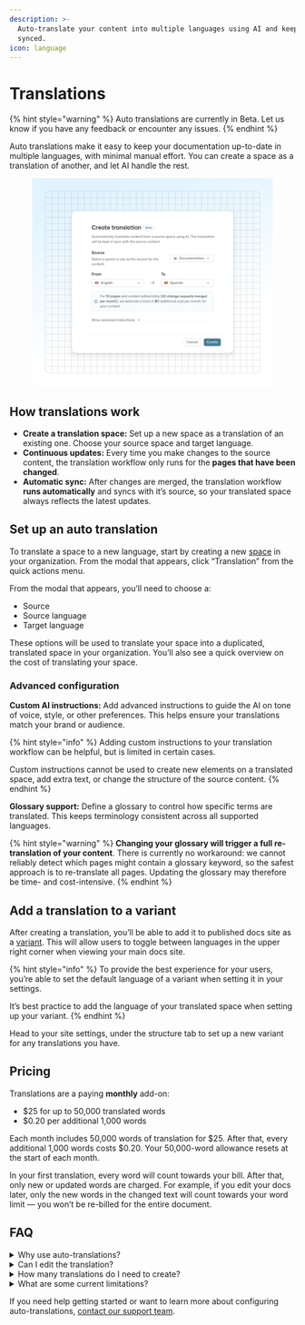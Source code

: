 ```yaml
---
description: >-
  Auto-translate your content into multiple languages using AI and keep it
  synced.
icon: language
---
```


# Translations

{% hint style="warning" %}
Auto translations are currently in Beta. Let us know if you have any feedback or encounter any issues.
{% endhint %}

Auto translations make it easy to keep your documentation up-to-date in multiple languages, with minimal manual effort. You can create a space as a translation of another, and let AI handle the rest.

<figure><img src="../.gitbook/assets/15_08_25_auto_translations.svg" alt=""><figcaption></figcaption></figure>

## How translations work

* **Create a translation space:** Set up a new space as a translation of an existing one. Choose your source space and target language.
* **Continuous updates:** Every time you make changes to the source content, the translation workflow only runs for the **pages that have been changed**.
* **Automatic sync:** After changes are merged, the translation workflow **runs automatically** and syncs with it’s source, so your translated space always reflects the latest updates.

## Set up an auto translation

To translate a space to a new language, start by creating a new [space](content-structure/space.md#create-a-space) in your organization. From the modal that appears, click “Translation” from the quick actions menu.

From the modal that appears, you’ll need to choose a:

* Source
* Source language
* Target language

These options will be used to translate your space into a duplicated, translated space in your organization. You’ll also see a quick overview on the cost of translating your space.

### Advanced configuration

**Custom AI instructions:** Add advanced instructions to guide the AI on tone of voice, style, or other preferences. This helps ensure your translations match your brand or audience.

{% hint style="info" %}
Adding custom instructions to your translation workflow can be helpful, but is limited in certain cases.

Custom instructions cannot be used to create new elements on a translated space, add extra text, or change the structure of the source content.
{% endhint %}

**Glossary support:** Define a glossary to control how specific terms are translated. This keeps terminology consistent across all supported languages.

{% hint style="warning" %}
**Changing your glossary will trigger a full re-translation of your content**. There is currently no workaround: we cannot reliably detect which pages might contain a glossary keyword, so the safest approach is to re-translate all pages. Updating the glossary may therefore be time- and cost-intensive.
{% endhint %}

## Add a translation to a variant

After creating a translation, you’ll be able to add it to published docs site as a [variant](../publishing-documentation/site-structure/variants.md). This will allow users to toggle between languages in the upper right corner when viewing your main docs site.

{% hint style="info" %}
To provide the best experience for your users, you’re able to set the default language of a variant when setting it in your settings.

It’s best practice to add the language of your translated space when setting up your variant.
{% endhint %}

Head to your site settings, under the structure tab to set up a new variant for any translations you have.

## Pricing

Translations are a paying **monthly** add-on:

* $25 for up to 50,000 translated words
* $0.20 per additional 1,000 words

Each month includes 50,000 words of translation for $25. After that, every additional 1,000 words costs $0.20. Your 50,000-word allowance resets at the start of each month.

In your first translation, every word will count towards your bill. After that, only new or updated words are charged. For example, if you edit your docs later, only the new words in the changed text will count towards your word limit — you won’t be re-billed for the entire document.

## FAQ

<details>

<summary>Why use auto-translations?</summary>

* **Effortless multilingual docs:** Reach a global audience without manual translation work.
* **Smart updates:** Only changed pages are re-translated, saving time and resources.
* **Full control:** Customize translations with advanced instructions and glossary management.

</details>

<details>

<summary>Can I edit the translation?</summary>

You currently can't edit translations.

As translations are done as a pure transformation of the source content, we can't reconcile potential edits made on the translation result with a new translation.

To workaround it, we recommend the following flow:

* Use the glossary to define specific translations that you want the AI to use
* Use the custom instructions to iterate on the output

</details>

<details>

<summary>How many translations do I need to create?</summary>

You should only create **one translation workflow per language** of any given source content. Creating multiple workflows will accrue extra, duplicated costs in your organization.

</details>

<details>

<summary>What are some current limitations?</summary>

* Translations do not localize UI elements in your variant automatically. Head to your site’s customization settings to [localize the interface](../publishing-documentation/customization/extra-configuration.md#localize-user-interface) for a [specific variant](../publishing-documentation/customization/#customizing-sites-with-multiple-sections).
  * This includes user-input customizations, such as announcement banners.
* Translations cannot add extra content to the page - like a hint or a banner noting that a page was translated by AI. Consider adding an extra page in the translated space to note this, or the [announcement banner](../publishing-documentation/customization/layout-and-structure.md#announcement-premium-and-ultimate) in your site variant.
* Changing the glossary triggers a full re-translation of all pages, which can increase processing time and cost. There is no partial re-translation based on glossary usage at this time.

</details>

If you need help getting started or want to learn more about configuring auto-translations, [contact our support team](https://gitbook.com/docs/help-center/further-help/how-do-i-contact-support).
